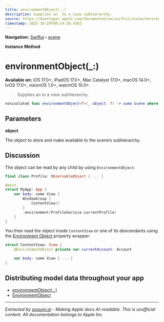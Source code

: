 ```yaml
---
title: environmentObject(_:)
description: Supplies an  to a view subhierarchy.
source: https://developer.apple.com/documentation/swiftui/scene/environmentobject(_:)
timestamp: 2025-10-29T00:14:26.436Z
---
```


**Navigation:** [Swiftui](/documentation/swiftui) › [scene](/documentation/swiftui/scene)

**Instance Method**

# environmentObject(_:)

**Available on:** iOS 17.0+, iPadOS 17.0+, Mac Catalyst 17.0+, macOS 14.0+, tvOS 17.0+, visionOS 1.0+, watchOS 10.0+

> Supplies an  to a view subhierarchy.

```swift
nonisolated func environmentObject<T>(_ object: T) -> some Scene where T : ObservableObject
```

## Parameters

**object**

The object to store and make available to the scene’s subhierarchy.



## Discussion

The object can be read by any child by using `EnvironmentObject`:

```swift
final class Profile: ObservableObject { ... }

@main
struct MyApp: App {
    var body: some View {
        WindowGroup {
            ContentView()
        }
        .environment(ProfileService.currentProfile)
    }
}
```

You then read the object inside `ContentView` or one of its descendants using the [Environment Object](/documentation/swiftui/environmentobject) property wrapper:

```swift
struct ContentView: View {
    @EnvironmentObject private var currentAccount: Account

    var body: some View { ... }
}
```

## Distributing model data throughout your app

- [environmentObject(_:)](/documentation/swiftui/view/environmentobject(_:))
- [EnvironmentObject](/documentation/swiftui/environmentobject)

---

*Extracted by [sosumi.ai](https://sosumi.ai) - Making Apple docs AI-readable.*
*This is unofficial content. All documentation belongs to Apple Inc.*
